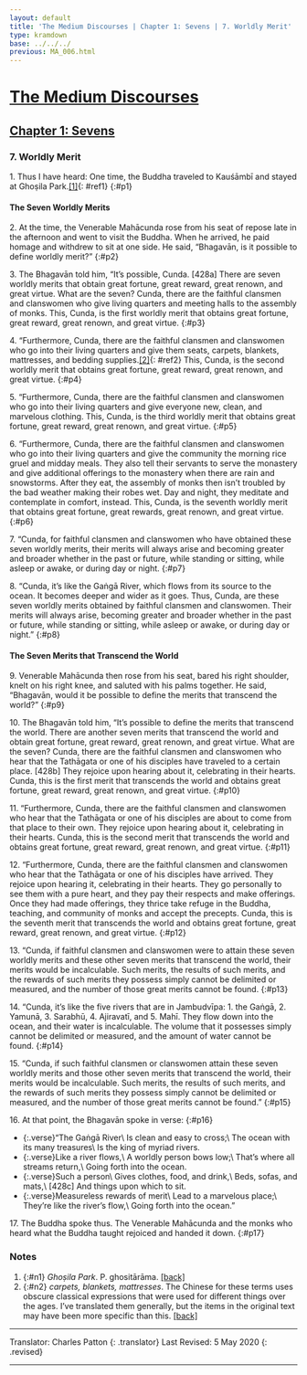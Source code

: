 ```yaml
---
layout: default
title: 'The Medium Discourses | Chapter 1: Sevens | 7. Worldly Merit'
type: kramdown
base: ../../../
previous: MA_006.html
---
```

# [The Medium Discourses](../../index.html)
## [Chapter 1: Sevens](index.html)
### 7. Worldly Merit

1\. Thus I have heard: One time, the Buddha traveled to Kauśāmbī and stayed at Ghoṣila Park.[\[1\]](#n1){: #ref1}
{:#p1}

#### The Seven Worldly Merits

2\. At the time, the Venerable Mahācunda rose from his seat of repose late in the afternoon and went to visit the Buddha. When he arrived, he paid homage and withdrew to sit at one side. He said, “Bhagavān, is it possible to define worldly merit?”
{:#p2}

3\. The Bhagavān told him, “It’s possible, Cunda. [428a] There are seven worldly merits that obtain great fortune, great reward, great renown, and great virtue. What are the seven? Cunda, there are the faithful clansmen and clanswomen who give living quarters and meeting halls to the assembly of monks. This, Cunda, is the first worldly merit that obtains great fortune, great reward, great renown, and great virtue.
{:#p3}

4\. “Furthermore, Cunda, there are the faithful clansmen and clanswomen who go into their living quarters and give them seats, carpets, blankets, mattresses, and bedding supplies.[\[2\]](#n2){: #ref2} This, Cunda, is the second worldly merit that obtains great fortune, great reward, great renown, and great virtue.
{:#p4}

5\. “Furthermore, Cunda, there are the faithful clansmen and clanswomen who go into their living quarters and give everyone new, clean, and marvelous clothing. This, Cunda, is the third worldly merit that obtains great fortune, great reward, great renown, and great virtue.
{:#p5}

6\. “Furthermore, Cunda, there are the faithful clansmen and clanswomen who go into their living quarters and give the community the morning rice gruel and midday meals. They also tell their servants to serve the monastery and give additional offerings to the monastery when there are rain and snowstorms. After they eat, the assembly of monks then isn’t troubled by the bad weather making their robes wet. Day and night, they meditate and contemplate in comfort, instead. This, Cunda, is the seventh worldly merit that obtains great fortune, great rewards, great renown, and great virtue.
{:#p6}

7\. “Cunda, for faithful clansmen and clanswomen who have obtained these seven worldly merits, their merits will always arise and becoming greater and broader whether in the past or future, while standing or sitting, while asleep or awake, or during day or night.
{:#p7}

8\. “Cunda, it’s like the Gaṅgā River, which flows from its source to the ocean. It becomes deeper and wider as it goes. Thus, Cunda, are these seven worldly merits obtained by faithful clansmen and clanswomen. Their merits will always arise, becoming greater and broader whether in the past or future, while standing or sitting, while asleep or awake, or during day or night.”
{:#p8}

#### The Seven Merits that Transcend the World

9\. Venerable Mahācunda then rose from his seat, bared his right shoulder, knelt on his right knee, and saluted with his palms together. He said, “Bhagavān, would it be possible to define the merits that transcend the world?”
{:#p9}

10\. The Bhagavān told him, “It’s possible to define the merits that transcend the world. There are another seven merits that transcend the world and obtain great fortune, great reward, great renown, and great virtue. What are the seven? Cunda, there are the faithful clansmen and clanswomen who hear that the Tathāgata or one of  his disciples have traveled to a certain place. [428b] They rejoice upon hearing about it, celebrating in their hearts. Cunda, this is the first merit that transcends the world and obtains great fortune, great reward, great renown, and great virtue.
{:#p10}

11\. “Furthermore, Cunda, there are the faithful clansmen and clanswomen who hear that the Tathāgata or one of his disciples are about to come from that place to their own. They rejoice upon hearing about it, celebrating in their hearts. Cunda, this is the second merit that transcends the world and obtains great fortune, great reward, great renown, and great virtue.
{:#p11}

12\. “Furthermore, Cunda, there are the faithful clansmen and clanswomen who hear that the Tathāgata or one of his disciples have arrived. They rejoice upon hearing it, celebrating in their hearts. They go personally to see them with a pure heart, and they pay their respects and make offerings. Once they had made offerings, they thrice take refuge in the Buddha, teaching, and community of monks and accept the precepts. Cunda, this is the seventh merit that transcends the world and obtains great fortune, great reward, great renown, and great virtue.
{:#p12}

13\. “Cunda, if faithful clansmen and clanswomen were to attain these seven worldly merits and these other seven merits that transcend the world, their merits would be incalculable. Such merits, the results of such merits, and the rewards of such merits they possess simply cannot be delimited or measured, and the number of those great merits cannot be found.
{:#p13}

14\. “Cunda, it’s like the five rivers that are in Jambudvīpa: 1. the Gaṅgā, 2. Yamunā, 3. Sarabhū, 4. Ajiravatī, and 5. Mahī. They flow down into the ocean, and their water is incalculable. The volume that it possesses simply cannot be delimited or measured, and the amount of water cannot be found.
{:#p14}

15\. “Cunda, if such faithful clansmen or clanswomen attain these seven worldly merits and those other seven merits that transcend the world, their merits would be incalculable. Such merits, the results of such merits, and the rewards of such merits they possess simply cannot be delimited or measured, and the number of those great merits cannot be found.”
{:#p15}

16\. At that point, the Bhagavān spoke in verse:
{:#p16}

* {:.verse}“The Gaṅgā River\\
Is clean and easy to cross;\\
The ocean with its many treasures\\
Is the king of myriad rivers.
* {:.verse}Like a river flows,\\
A worldly person bows low;\\
That’s where all streams return,\\
Going forth into the ocean.
* {:.verse}Such a person\\
Gives clothes, food, and drink,\\
Beds, sofas, and mats,\\
[428c] And things upon which to sit.
* {:.verse}Measureless rewards of merit\\
Lead to a marvelous place;\\
They’re like the river’s flow,\\
Going forth into the ocean.”

17\. The Buddha spoke thus. The Venerable Mahācunda and the monks who heard what the Buddha taught rejoiced and handed it down.
{:#p17}

### Notes

1. {:#n1} *Ghoṣila Park*. P. ghositārāma. [\[back\]](#ref1)
2. {:#n2} *carpets, blankets, mattresses*. The Chinese for these terms uses obscure classical expressions that were used for different things over the ages. I’ve translated them generally, but the items in the original text may have been more specific than this. [\[back\]](#ref2)

---

Translator: Charles Patton
{: .translator}
Last Revised: 5 May 2020
{: .revised}

---
